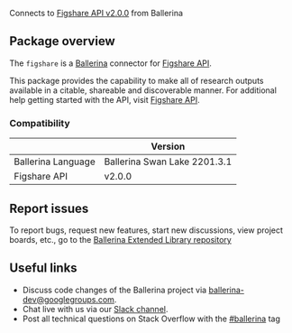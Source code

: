 Connects to [Figshare API v2.0.0](https://docs.figshare.com/) from Ballerina

## Package overview
The `figshare` is a [Ballerina](https://ballerina.io/) connector for [Figshare API](https://docs.figshare.com/).

This package provides the capability to make all of research outputs available in a citable, shareable and discoverable manner. For additional help getting started with the API, visit [Figshare API](https://docs.figshare.com/).

### Compatibility
|                    | Version                   |
|--------------------|---------------------------|
| Ballerina Language | Ballerina Swan Lake 2201.3.1|
| Figshare API        | v2.0.0                   |

## Report issues
To report bugs, request new features, start new discussions, view project boards, etc., go to the [Ballerina Extended Library repository](https://github.com/ballerina-platform/ballerina-extended-library)

## Useful links
- Discuss code changes of the Ballerina project via [ballerina-dev@googlegroups.com](mailto:ballerina-dev@googlegroups.com).
- Chat live with us via our [Slack channel](https://ballerina.io/community/slack/).
- Post all technical questions on Stack Overflow with the [#ballerina](https://stackoverflow.com/questions/tagged/ballerina) tag
